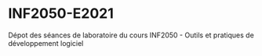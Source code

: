 # INF2050-E2021
Dépot des séances de laboratoire du cours INF2050 - Outils et pratiques de développement logiciel

